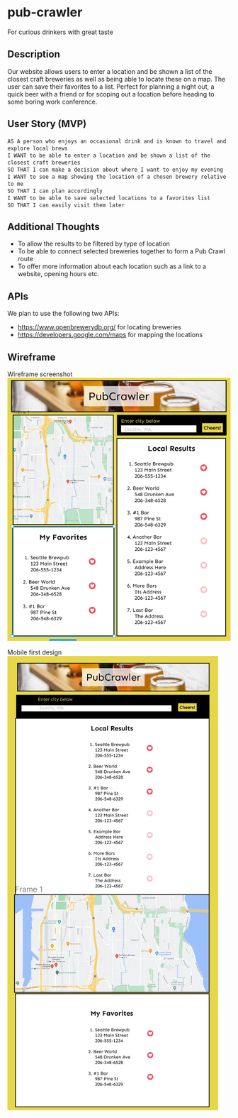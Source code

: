 # pub-crawler
For curious drinkers with great taste

## Description
Our website allows users to enter a location and be shown a list of the  closest craft breweries as well as being able to locate these on a map. The user can save their favorites to a list. Perfect for planning a night out, a quick beer with a friend or for scoping out a location before heading to some boring work conference.

## User Story (MVP)

```
AS A person who enjoys an occasional drink and is known to travel and explore local brews
I WANT to be able to enter a location and be shown a list of the closest craft breweries
SO THAT I can make a decision about where I want to enjoy my evening
I WANT to see a map showing the location of a chosen brewery relative to me
SO THAT I can plan accordingly
I WANT to be able to save selected locations to a favorites list
SO THAT I can easily visit them later
```

## Additional Thoughts
- To allow the results to be filtered by type of location
- To be able to connect selected breweries together to form a Pub Crawl route
- To offer more information about each location such as a link to a website, opening hours etc.

## APIs
We plan to use the following two APIs:
- https://www.openbrewerydb.org/ for locating breweries
- https://developers.google.com/maps for mapping the locations 

## Wireframe
Wireframe screenshot ![here](./assets/wireframe/desktop-layout.JPG)  

Mobile first design ![here](./assets/wireframe/mobile-layout.JPG)  
